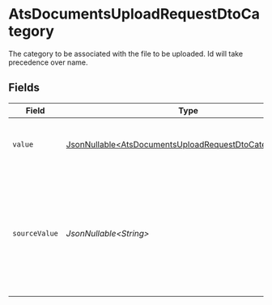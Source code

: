 # AtsDocumentsUploadRequestDtoCategory

The category to be associated with the file to be uploaded. Id will take precedence over name.


## Fields

| Field                                                                                                                            | Type                                                                                                                             | Required                                                                                                                         | Description                                                                                                                      | Example                                                                                                                          |
| -------------------------------------------------------------------------------------------------------------------------------- | -------------------------------------------------------------------------------------------------------------------------------- | -------------------------------------------------------------------------------------------------------------------------------- | -------------------------------------------------------------------------------------------------------------------------------- | -------------------------------------------------------------------------------------------------------------------------------- |
| `value`                                                                                                                          | [JsonNullable\<AtsDocumentsUploadRequestDtoCategoryValue>](../../models/components/AtsDocumentsUploadRequestDtoCategoryValue.md) | :heavy_minus_sign:                                                                                                               | The category name to associate with the file                                                                                     | resume                                                                                                                           |
| `sourceValue`                                                                                                                    | *JsonNullable\<String>*                                                                                                          | :heavy_minus_sign:                                                                                                               | The provider specific category for associating uploaded files, if provided, the value will be ignored.                           | 550e8400-e29b-41d4-a716-446655440000                                                                                             |